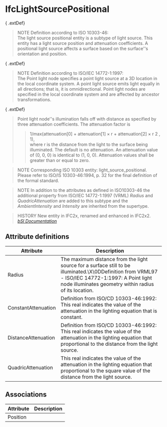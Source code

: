 IfcLightSourcePositional
========================
{ .extDef}  
> NOTE  Definition according to ISO 10303-46:  
> The light source positional entity is a subtype of light source. This entity
> has a light source position and attenuation coefficients. A positional light
> source affects a surface based on the surface''s orientation and position.  
  
{ .extDef}  
> NOTE  Definition according to ISO/IEC 14772-1:1997:  
> The Point light node specifies a point light source at a 3D location in the
> local coordinate system. A point light source emits light equally in all
> directions; that is, it is omnidirectional. Point light nodes are specified
> in the local coordinate system and are affected by ancestor transformations.  
  
{ .extDef}  
> Point light node''s illumination falls off with distance as specified by
> three attenuation coefficients. The attenuation factor is  
>> 1/max(attenuation[0] + attenuation[1] × r + attenuation[2] × r 2 , 1),  
> where r is the distance from the light to the surface being illuminated. The
> default is no attenuation. An attenuation value of (0, 0, 0) is identical to
> (1, 0, 0). Attenuation values shall be greater than or equal to zero.  
  
> NOTE  Corresponding ISO 10303 entity: light_source_positional. Please refer
> to ISO/IS 10303-46:1994, p. 32 for the final definition of the formal
> standard.  
  
> NOTE  In addition to the attributes as defined in ISO10303-46 the additional
> property from ISO/IEC 14772-1:1997 (VRML) _Radius_ and _QuadricAttenuation_
> are added to this subtype and the _AmbientIntensity_ and _Intensity_ are
> inherited from the supertype.  
  
> HISTORY  New entity in IFC2x, renamed and enhanced in IFC2x2.  
[ _bSI
Documentation_](https://standards.buildingsmart.org/IFC/DEV/IFC4_2/FINAL/HTML/schema/ifcpresentationorganizationresource/lexical/ifclightsourcepositional.htm)


Attribute definitions
---------------------
| Attribute           | Description                                                                                                                                                                                                 |
|---------------------|-------------------------------------------------------------------------------------------------------------------------------------------------------------------------------------------------------------|
| Radius              | The maximum distance from the light source for a surface still to be illuminated.\X\0DDefinition from VRML97 - ISO/IEC 14772-1:1997: A Point light node illuminates geometry within radius of its location. |
| ConstantAttenuation | Definition from ISO/CD 10303-46:1992: This real indicates the value of the attenuation in the lighting equation that is constant.                                                                           |
| DistanceAttenuation | Definition from ISO/CD 10303-46:1992: This real indicates the value of the attenuation in the lighting equation that proportional to the distance from the light source.                                    |
| QuadricAttenuation  | This real indicates the value of the attenuation in the lighting equation that proportional to the square value of the distance from the light source.                                                      |

Associations
------------
| Attribute   | Description   |
|-------------|---------------|
| Position    |               |

